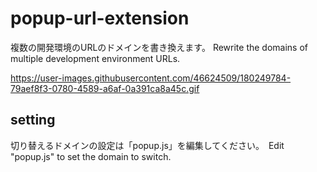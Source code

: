 # popup-url-extension
複数の開発環境のURLのドメインを書き換えます。 Rewrite the domains of multiple development environment URLs.

https://user-images.githubusercontent.com/46624509/180249784-79aef8f3-0780-4589-a6af-0a391ca8a45c.gif

## setting
切り替えるドメインの設定は「popup.js」を編集してください。　Edit "popup.js" to set the domain to switch.